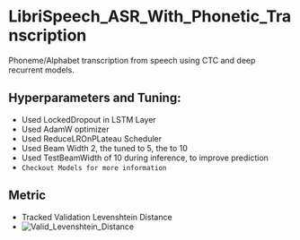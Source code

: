 # LibriSpeech_ASR_With_Phonetic_Transcription
 Phoneme/Alphabet transcription from speech using CTC and deep recurrent models.

## Hyperparameters and Tuning:
- Used LockedDropout in LSTM Layer
- Used AdamW optimizer
- Used ReduceLROnPLateau Scheduler
- Used Beam Width 2, the tuned to 5, the to 10
- Used TestBeamWidth of 10 during inference, to improve prediction
- `Checkout Models for more information`

## Metric
- Tracked Validation Levenshtein Distance
- ![Valid_Levenshtein_Distance](valid_levenshtein_dist.png)

